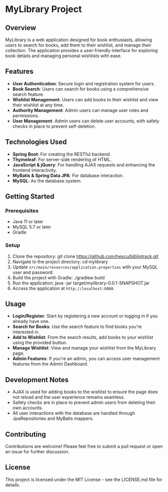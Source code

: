 # MyLibrary Project

## Overview

MyLibrary is a web application designed for book enthusiasts, allowing users to search for books, add them to their wishlist, and manage their collection. The application provides a user-friendly interface for exploring book details and managing personal wishlists with ease.

## Features

- **User Authentication**: Secure login and registration system for users.
- **Book Search**: Users can search for books using a comprehensive search feature.
- **Wishlist Management**: Users can add books to their wishlist and view their wishlist at any time.
- **Authority Management**: Admin users can manage user roles and permissions.
- **User Management**: Admin users can delete user accounts, with safety checks in place to prevent self-deletion.

## Technologies Used

- **Spring Boot**: For creating the RESTful backend.
- **Thymeleaf**: For server-side rendering of HTML.
- **JavaScript & jQuery**: For handling AJAX requests and enhancing the frontend interactivity.
- **MyBatis & Spring Data JPA**: For database interaction.
- **MySQL**: As the database system.

## Getting Started

### Prerequisites

- Java 11 or later
- MySQL 5.7 or later
- Gradle

### Setup

1. Clone the repository:
   git clone https://github.com/hescu/bibliotrack.git
2. Navigate to the project directory:
   cd mylibrary
3. Update `src/main/resources/application.properties` with your MySQL user and password.
4. Build the project with Gradle:
   ./gradlew build
5. Run the application:
   java -jar target/mylibrary-0.0.1-SNAPSHOT.jar
6. Access the application at `http://localhost:8080`.

## Usage

- **Login/Register**: Start by registering a new account or logging in if you already have one.
- **Search for Books**: Use the search feature to find books you're interested in.
- **Add to Wishlist**: From the search results, add books to your wishlist using the provided button.
- **Manage Wishlist**: View and manage your wishlist from the MyLibrary page.
- **Admin Features**: If you're an admin, you can access user management features from the Admin Dashboard.

## Development Notes

- AJAX is used for adding books to the wishlist to ensure the page does not reload and the user experience remains seamless.
- Safety checks are in place to prevent admin users from deleting their own accounts.
- All user interactions with the database are handled through JpaRepositories and MyBatis mappers.

## Contributing

Contributions are welcome! Please feel free to submit a pull request or open an issue for further discussion.

## License

This project is licensed under the MIT License - see the LICENSE.md file for details.

